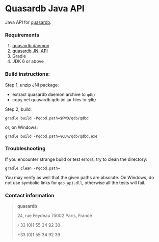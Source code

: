 Quasardb Java API
=================

Java API for [quasardb](http://www.quasardb.net/).

### Requirements

1. [quasardb daemon](https://download.quasardb.net/quasardb/)
2. [quasardb JNI API](https://download.quasardb.net/quasardb/)
3. Gradle
4. JDK 6 or above

### Build instructions:

Step 1, unzip JNI package:

- extract quasardb daemon archive to `qdb/`
- copy net.quasardb.qdb.jni jar files to `qdb/`

Step 2, build:

    gradle build -Pqdbd.path=$PWD/qdb/qdbd

or, on Windows:

    gradle build -Pqdbd.path=%CD%/qdb/qdbd.exe

### Troubleshooting

If you encounter strange build or test errors, try to clean the directory:

    gradle clean -Pqdbd.path=

You may verify as well that the given paths are absolute.
On Windows, do not use symbolic links for `qdb_api.dll`, otherwise all the tests will fail.

### Contact information

> **quasardb**
>
> 24, rue Feydeau
> 75002 Paris, France
>
> +33 (0)1 55 34 92 30
>
> +33 (0)1 55 34 92 39
